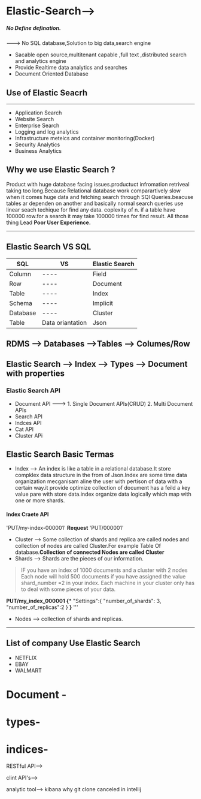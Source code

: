 # Elastic-Search-->
##### No Define defination.
---> No SQL database,Solution to big data,search engine
* Sacable open source,multitenant capable ,full text ,distributed search and analytics engine
* Provide Realtime data analytics and searches 
* Document Oriented Database
## Use of Elastic Seacrh 
***
* Application Search 
* Website Search
* Enterprise Search
* Logging and log analytics 
* Infrastructure meteics and container monitoring(Docker)
* Security Analytics 
* Business Analytics

## Why we use Elastic Search ?
Product with huge database facing issues.productuct infromation retriveal taking too long.Because Relational database work comparartively slow  when it comes huge data and fetching search through SQl Queries.beacuse tables ar dependen on another and basically normal search queries use linear seach techique for find any data. coplexity of n. if a table have 100000 row.for a search it may take 100000 times for find result.
All those thing Lead 
**Poor User Experience.**
***
## Elastic Search VS SQL

|SQL|VS|Elastic Search|
|----|-----|----|
|Column|----|Field|
|Row|----|Document|
|Table|----|Index|
|Schema|----|Implicit|
|Database|----|Cluster|
|Table|Data oriantation |Json|

## RDMS --> Databases -->Tables --> Columes/Row
## Elastic Search --> Index --> Types --> Document with properties
### Elastic Search API
* Document API ---> 1. Single Document APIs(CRUD) 2. Multi Document APIs
* Search API
* Indces API
* Cat API
* Cluster APi

## Elastic Search Basic Termas

* Index --> An index is like a table in a relational database.It store compklex data structure  in the from of Json.Index are some time data organization mecganisam aline the user with pertison of data with a certain way.it provide optimize collection of document has a feild a key value pare with store data.index organize data logically which map with one or more shards.
#### Index Craete API
'PUT/my-index-000001'
**Request**
'PUT/000001'
* Cluster --> Some collection of shards and replica are called nodes and collection of nodes are called Cluster.For example Table Of database.**Collection of connected Nodes are called Cluster**
* Shards --> Shards are the pieces of our information.
> IF you have an index of 1000 documents  and a cluster with 2 nodes
> Each node will hold 500 documents
> if  you have assigned the value shard_number =2 in your index.
> Each machine in your cluster only has to deal with some pieces of your data.



**PUT/my_index_000001**
**{***
 "Settings":{
              "number_of_shards": 3,
              "number_of_replicas":2
              }
**}**
'''
* Nodes --> collection of shards and replicas.
***

## List of company Use Elastic Search 
* NETFLIX
* EBAY
* WALMART

# Document - 


# types-

# indices-
RESTful API-->

clint API's-->

analytic tool--> kibana
why git clone canceled in intellij
